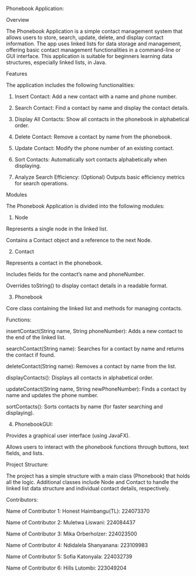 Phonebook Application:

Overview

The Phonebook Application is a simple contact management system that allows users to store, search, update, delete, and display contact information. The app uses linked lists for data storage and management, offering basic contact management functionalities in a command-line or GUI interface. This application is suitable for beginners learning data structures, especially linked lists, in Java.

Features

The application includes the following functionalities:

1. Insert Contact: Add a new contact with a name and phone number.


2. Search Contact: Find a contact by name and display the contact details.


3. Display All Contacts: Show all contacts in the phonebook in alphabetical order.


4. Delete Contact: Remove a contact by name from the phonebook.


5. Update Contact: Modify the phone number of an existing contact.


6. Sort Contacts: Automatically sort contacts alphabetically when displaying.


7. Analyze Search Efficiency: (Optional) Outputs basic efficiency metrics for search operations.



Modules

The Phonebook Application is divided into the following modules:

1. Node

Represents a single node in the linked list.

Contains a Contact object and a reference to the next Node.


2. Contact

Represents a contact in the phonebook.

Includes fields for the contact’s name and phoneNumber.

Overrides toString() to display contact details in a readable format.


3. Phonebook

Core class containing the linked list and methods for managing contacts.

Functions:

insertContact(String name, String phoneNumber): Adds a new contact to the end of the linked list.

searchContact(String name): Searches for a contact by name and returns the contact if found.

deleteContact(String name): Removes a contact by name from the list.

displayContacts(): Displays all contacts in alphabetical order.

updateContact(String name, String newPhoneNumber): Finds a contact by name and updates the phone number.

sortContacts(): Sorts contacts by name (for faster searching and displaying).



4. PhonebookGUI:

Provides a graphical user interface (using JavaFX).

Allows users to interact with the phonebook functions through buttons, text fields, and lists.


Project Structure:

The project has a simple structure with a main class (Phonebook) that holds all the logic. Additional classes include Node and Contact to handle the linked list data structure and individual contact details, respectively.

Contributors:

Name of Contributor 1: Honest Haimbangu(TL): 224073370

Name of Contributor 2: Muletwa Liswani:  224084437

Name of Contributor 3: Mika Orberholzer: 224023500

Name of Contributor 4: Ndidalela Shanyanana: 223109983

Name of Contributor 5: Sofia Katonyala: 224032739

Name of Contributor 6: Hills Lutombi:  223049204

